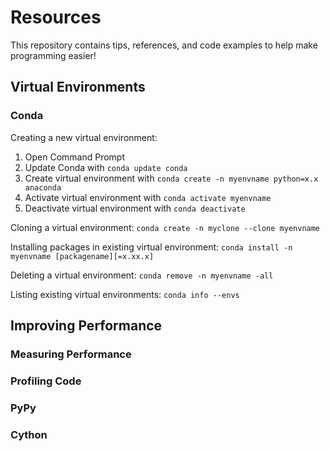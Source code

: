 # Resources

This repository contains tips, references, and code examples to help make programming easier!

## Virtual Environments

### Conda

Creating a new virtual environment:

1. Open Command Prompt
2. Update Conda with `conda update conda`
3. Create virtual environment with `conda create -n myenvname python=x.x anaconda`
4. Activate virtual environment with `conda activate myenvname`
5. Deactivate virtual environment with `conda deactivate`

Cloning a virtual environment: `conda create -n myclone --clone myenvname`

Installing packages in existing virtual environment: `conda install -n myenvname [packagename][=x.xx.x]`

Deleting a virtual environment: `conda remove -n myenvname -all`

Listing existing virtual environments: `conda info --envs`

## Improving Performance

### Measuring Performance

### Profiling Code

### PyPy

### Cython

